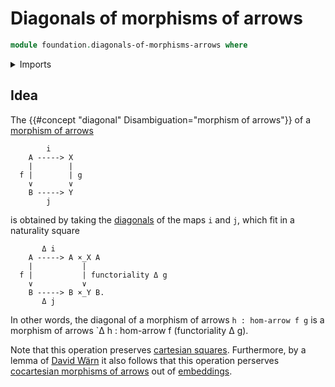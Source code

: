 # Diagonals of morphisms of arrows

```agda
module foundation.diagonals-of-morphisms-arrows where
```

<details><summary>Imports</summary>

```agda

```

</details>

## Idea

The {{#concept "diagonal" Disambiguation="morphism of arrows"}} of a
[morphism of arrows](foundation.morphisms-arrows.md)

```text
        i
    A -----> X
    |        |
  f |        | g
    ∨        ∨
    B -----> Y
        j
```

is obtained by taking the [diagonals](foundation.diagonals-of-maps.md) of the
maps `i` and `j`, which fit in a naturality square

```text
       Δ i
    A -----> A ×_X A
    |           |
  f |           | functoriality Δ g
    ∨           ∨
    B -----> B ×_Y B.
       Δ j
```

In other words, the diagonal of a morphism of arrows `h : hom-arrow f g` is a
morphism of arrows `Δ h : hom-arrow f (functoriality Δ g).

Note that this operation preserves
[cartesian squares](foundation.cartesian-morphisms-arrows.md). Furthermore, by a
lemma of [David Wärn](https://ncatlab.org/nlab/show/David+Wärn) it also follows
that this operation perserves
[cocartesian morphisms of arrows](synthetic-homotopy-theory.cocartesian-morphisms-arrows.md)
out of [embeddings](foundation.embeddings.md).
